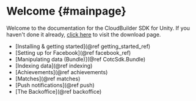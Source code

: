 Welcome {#mainpage}
===========

Welcome to the documentation for the CloudBuilder SDK for Unity. If you haven't done it already, [click here](https://github.com/clanofthecloud/unity-sdk/releases) to visit the download page.

- [Installing & getting started](@ref getting_started_ref)
- [Setting up for Facebook](@ref facebook_ref)
- [Manipulating data (Bundle)](@ref CotcSdk.Bundle)
- [Indexing data](@ref indexing)
- [Achievements](@ref achievements)
- [Matches](@ref matches)
- [Push notifications](@ref push)
- [The Backoffice](@ref backoffice)

